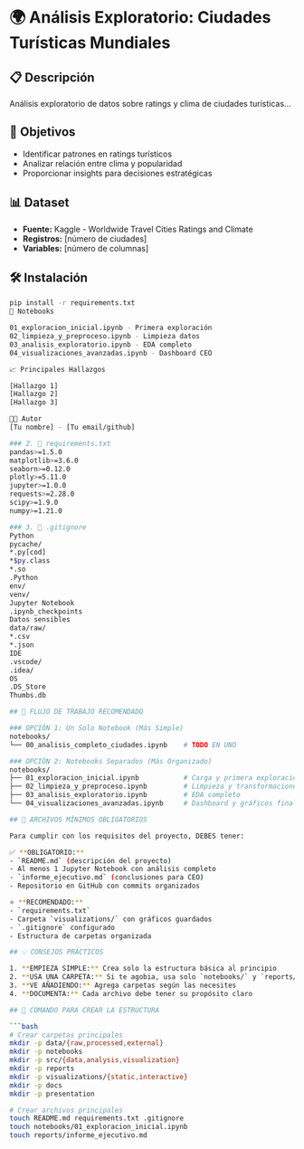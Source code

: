 # 🌍 Análisis Exploratorio: Ciudades Turísticas Mundiales

## 📋 Descripción
Análisis exploratorio de datos sobre ratings y clima de ciudades turísticas...

## 🎯 Objetivos
- Identificar patrones en ratings turísticos
- Analizar relación entre clima y popularidad
- Proporcionar insights para decisiones estratégicas

## 📊 Dataset
- **Fuente:** Kaggle - Worldwide Travel Cities Ratings and Climate
- **Registros:** [número de ciudades]
- **Variables:** [número de columnas]

## 🛠️ Instalación
```bash
pip install -r requirements.txt
📓 Notebooks

01_exploracion_inicial.ipynb - Primera exploración
02_limpieza_y_preproceso.ipynb - Limpieza datos
03_analisis_exploratorio.ipynb - EDA completo
04_visualizaciones_avanzadas.ipynb - Dashboard CEO

📈 Principales Hallazgos

[Hallazgo 1]
[Hallazgo 2]
[Hallazgo 3]

👨‍💼 Autor
[Tu nombre] - [Tu email/github]

### 2. 📄 requirements.txt
pandas>=1.5.0
matplotlib>=3.6.0
seaborn>=0.12.0
plotly>=5.11.0
jupyter>=1.0.0
requests>=2.28.0
scipy>=1.9.0
numpy>=1.21.0

### 3. 📄 .gitignore
Python
pycache/
*.py[cod]
*$py.class
*.so
.Python
env/
venv/
Jupyter Notebook
.ipynb_checkpoints
Datos sensibles
data/raw/
*.csv
*.json
IDE
.vscode/
.idea/
OS
.DS_Store
Thumbs.db

## 📝 FLUJO DE TRABAJO RECOMENDADO

### OPCIÓN 1: Un Solo Notebook (Más Simple)
notebooks/
└── 00_analisis_completo_ciudades.ipynb    # TODO EN UNO

### OPCIÓN 2: Notebooks Separados (Más Organizado)
notebooks/
├── 01_exploracion_inicial.ipynb           # Carga y primera exploración
├── 02_limpieza_y_preproceso.ipynb         # Limpieza y transformaciones
├── 03_analisis_exploratorio.ipynb         # EDA completo
└── 04_visualizaciones_avanzadas.ipynb     # Dashboard y gráficos finales

## 🎯 ARCHIVOS MÍNIMOS OBLIGATORIOS

Para cumplir con los requisitos del proyecto, DEBES tener:

✅ **OBLIGATORIO:**
- `README.md` (descripción del proyecto)
- Al menos 1 Jupyter Notebook con análisis completo
- `informe_ejecutivo.md` (conclusiones para CEO)
- Repositorio en GitHub con commits organizados

⭐ **RECOMENDADO:**
- `requirements.txt` 
- Carpeta `visualizations/` con gráficos guardados
- `.gitignore` configurado
- Estructura de carpetas organizada

## 💡 CONSEJOS PRÁCTICOS

1. **EMPIEZA SIMPLE:** Crea solo la estructura básica al principio
2. **USA UNA CARPETA:** Si te agobia, usa solo `notebooks/` y `reports/`
3. **VE AÑADIENDO:** Agrega carpetas según las necesites
4. **DOCUMENTA:** Cada archivo debe tener su propósito claro

## 🚀 COMANDO PARA CREAR LA ESTRUCTURA

```bash
# Crear carpetas principales
mkdir -p data/{raw,processed,external}
mkdir -p notebooks
mkdir -p src/{data,analysis,visualization}
mkdir -p reports
mkdir -p visualizations/{static,interactive}
mkdir -p docs
mkdir -p presentation

# Crear archivos principales
touch README.md requirements.txt .gitignore
touch notebooks/01_exploracion_inicial.ipynb
touch reports/informe_ejecutivo.md
